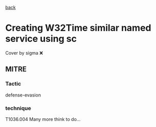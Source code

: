 [back](../index.md)
# Creating W32Time similar named service using sc
Cover by sigma :x: 
## MITRE
### Tactic
defense-evasion
### technique
T1036.004
Many more think to do...
